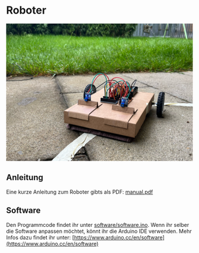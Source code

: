 # Roboter
<img src="https://raw.githubusercontent.com/nerdprojects/line-robot/main/robot.jpg">

## Anleitung
Eine kurze Anleitung zum Roboter gibts als PDF: [manual.pdf](https://raw.githubusercontent.com/nerdprojects/line-robot/main/manual.pdf)

## Software
Den Programmcode findet ihr unter [software/software.ino](https://raw.githubusercontent.com/nerdprojects/line-robot/main/software.ino).
Wenn ihr selber die Software anpassen möchtet, könnt ihr die Arduino IDE verwenden. Mehr Infos dazu findet ihr unter: [https://www.arduino.cc/en/software](https://www.arduino.cc/en/software) 

